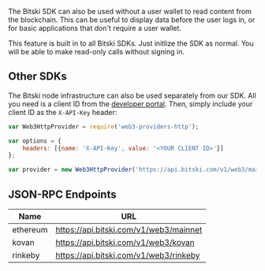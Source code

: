 The Bitski SDK can also be used without a user wallet to read content from the blockchain. This can be useful to display data before the user logs in, or for basic applications that don't require a user wallet.

This feature is built in to all Bitski SDKs. Just initlize the SDK as normal. You will be able to make read-only calls without signing in.

## Other SDKs

The Bitski node infrastructure can also be used separately from our SDK. All you need is a client ID from the <a href="https://developer.bitski.com" target="_blank">developer portal</a>. Then, simply include your client ID as the `X-API-Key` header:


```javascript
var Web3HttpProvider = require('web3-providers-http');

var options = {
    headers: [{name: 'X-API-Key', value: '<YOUR CLIENT ID>'}]
};

var provider = new Web3HttpProvider('https://api.bitski.com/v1/web3/mainnet', options);
```

## JSON-RPC Endpoints

Name | URL
-----|-----
ethereum | https://api.bitski.com/v1/web3/mainnet
kovan | https://api.bitski.com/v1/web3/kovan
rinkeby | https://api.bitski.com/v1/web3/rinkeby
